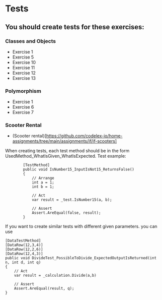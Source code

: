 # Tests

## You should create tests for these exercises:
### Classes and Objects
- Exercise 1
- Exercise 5
- Exercise 10
- Exercise 11
- Exercise 12
- Exercise 13

### Polymorphism
- Exercise 1
- Exercise 6
- Exercise 7
### Scooter Rental
 - (Scooter rental)[https://github.com/codelex-io/home-assignments/tree/main/assignments/if/if-scooters]
 
When creating tests, each test method should be in the form UsedMethod_WhatIsGiven_WhatIsExpected. Test example:
```
	    [TestMethod]
        public void IsNumber15_InputIsNot15_ReturnsFalse()
        {
            // Arrange
            int a = 1;
            int b = 1;

            // Act
            var result = _test.IsNumber15(a, b);

            // Assert
            Assert.AreEqual(false, result);
        }
```

If you want to create similar tests with different given parameters. you can use 
```
[DataTestMethod]
[DataRow(12,3,4)]
[DataRow(12,2,6)]
[DataRow(12,4,3)]
public void DivideTest_PossibleToDivide_ExpectedOutputIsReturned(int n, int d, int q)
{
	// Act
	var result = _calculation.Divide(a,b)

	// Assert
	Assert.AreEqual(result, q);
}
```
